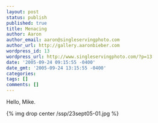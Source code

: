 ```yaml
---
layout: post
status: publish
published: true
title: Menacing
author: Aaron
author_email: aaron@singleservingphoto.com
author_url: http://gallery.aaronbieber.com
wordpress_id: 13
wordpress_url: http://www.singleservingphoto.com/?p=13
date: '2005-09-24 09:15:55 -0400'
date_gmt: '2005-09-24 13:15:55 -0400'
categories:
tags: []
comments: []
---
```

Hello, Mike.

{% img drop center /ssp/23sept05-01.jpg %}
